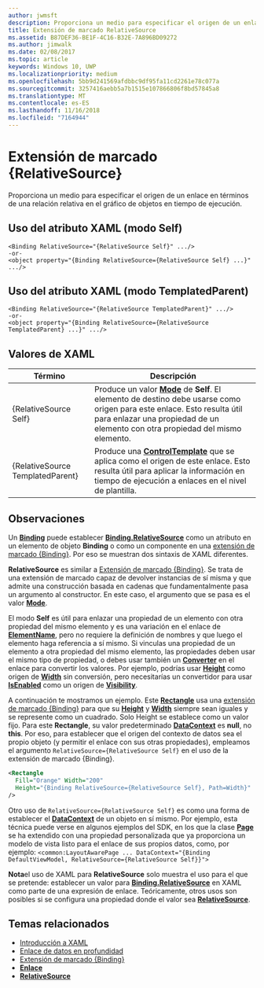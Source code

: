 ```yaml
---
author: jwmsft
description: Proporciona un medio para especificar el origen de un enlace en términos de una relación relativa en el gráfico de objetos en tiempo de ejecución.
title: Extensión de marcado RelativeSource
ms.assetid: B87DEF36-BE1F-4C16-B32E-7A896BD09272
ms.author: jimwalk
ms.date: 02/08/2017
ms.topic: article
keywords: Windows 10, UWP
ms.localizationpriority: medium
ms.openlocfilehash: 5bb9d241569afdbbc9df95fa11cd2261e78c077a
ms.sourcegitcommit: 3257416aebb5a7b1515e107866806f8bd57845a8
ms.translationtype: MT
ms.contentlocale: es-ES
ms.lasthandoff: 11/16/2018
ms.locfileid: "7164944"
---
```

# <a name="relativesource-markup-extension"></a>Extensión de marcado {RelativeSource}


Proporciona un medio para especificar el origen de un enlace en términos de una relación relativa en el gráfico de objetos en tiempo de ejecución.

## <a name="xaml-attribute-usage-self-mode"></a>Uso del atributo XAML (modo Self)

``` syntax
<Binding RelativeSource="{RelativeSource Self}" .../>
-or-
<object property="{Binding RelativeSource={RelativeSource Self} ...}" .../>
```

## <a name="xaml-attribute-usage-templatedparent-mode"></a>Uso del atributo XAML (modo TemplatedParent)

``` syntax
<Binding RelativeSource="{RelativeSource TemplatedParent}" .../>
-or-
<object property="{Binding RelativeSource={RelativeSource TemplatedParent} ...}" .../>
```

## <a name="xaml-values"></a>Valores de XAML

| Término | Descripción |
|------|-------------|
| {RelativeSource Self} | Produce un valor [<strong>Mode</strong>](https://msdn.microsoft.com/library/windows/apps/br209915) de <strong>Self</strong>. El elemento de destino debe usarse como origen para este enlace. Esto resulta útil para enlazar una propiedad de un elemento con otra propiedad del mismo elemento. |
| {RelativeSource TemplatedParent} | Produce una [<strong>ControlTemplate</strong>](https://msdn.microsoft.com/library/windows/apps/br209391) que se aplica como el origen de este enlace. Esto resulta útil para aplicar la información en tiempo de ejecución a enlaces en el nivel de plantilla. | 

## <a name="remarks"></a>Observaciones

Un [**Binding**](https://msdn.microsoft.com/library/windows/apps/br209820) puede establecer [**Binding.RelativeSource**](https://msdn.microsoft.com/library/windows/apps/br209831) como un atributo en un elemento de objeto **Binding** o como un componente en una [extensión de marcado {Binding}](binding-markup-extension.md). Por eso se muestran dos sintaxis de XAML diferentes.

**RelativeSource** es similar a [Extensión de marcado {Binding}](binding-markup-extension.md).  Se trata de una extensión de marcado capaz de devolver instancias de sí misma y que admite una construcción basada en cadenas que fundamentalmente pasa un argumento al constructor. En este caso, el argumento que se pasa es el valor [**Mode**](https://msdn.microsoft.com/library/windows/apps/br209915).

El modo **Self** es útil para enlazar una propiedad de un elemento con otra propiedad del mismo elemento y es una variación en el enlace de [**ElementName**](https://msdn.microsoft.com/library/windows/apps/br209828), pero no requiere la definición de nombres y que luego el elemento haga referencia a sí mismo. Si vinculas una propiedad de un elemento a otra propiedad del mismo elemento, las propiedades deben usar el mismo tipo de propiedad, o debes usar también un [**Converter**](https://msdn.microsoft.com/library/windows/apps/br209826) en el enlace para convertir los valores. Por ejemplo, podrías usar [**Height**](/uwp/api/Windows.UI.Xaml.FrameworkElement.Height) como origen de [**Width**](/uwp/api/Windows.UI.Xaml.FrameworkElement.Width) sin conversión, pero necesitarías un convertidor para usar [**IsEnabled**](https://msdn.microsoft.com/library/windows/apps/br209419) como un origen de [**Visibility**](https://msdn.microsoft.com/library/windows/apps/br209006).

A continuación te mostramos un ejemplo. Este [**Rectangle**](/uwp/api/Windows.UI.Xaml.Shapes.Rectangle) usa una [extensión de marcado {Binding}](binding-markup-extension.md) para que su [**Height**](/uwp/api/Windows.UI.Xaml.FrameworkElement.Height) y [**Width**](/uwp/api/Windows.UI.Xaml.FrameworkElement.Width) siempre sean iguales y se represente como un cuadrado. Solo Height se establece como un valor fijo. Para este **Rectangle**, su valor predeterminado [**DataContext**](https://msdn.microsoft.com/library/windows/apps/br208713) es **null**, no **this**. Por eso, para establecer que el origen del contexto de datos sea el propio objeto (y permitir el enlace con sus otras propiedades), empleamos el argumento `RelativeSource={RelativeSource Self}` en el uso de la extensión de marcado {Binding}.

```XML
<Rectangle
  Fill="Orange" Width="200"
  Height="{Binding RelativeSource={RelativeSource Self}, Path=Width}"
/>
```

Otro uso de `RelativeSource={RelativeSource Self}` es como una forma de establecer el [**DataContext**](https://msdn.microsoft.com/library/windows/apps/br208713) de un objeto en sí mismo.  Por ejemplo, esta técnica puede verse en algunos ejemplos del SDK, en los que la clase [**Page**](https://msdn.microsoft.com/library/windows/apps/br227503) se ha extendido con una propiedad personalizada que ya proporciona un modelo de vista listo para el enlace de sus propios datos, como, por ejemplo: `<common:LayoutAwarePage ... DataContext="{Binding DefaultViewModel, RelativeSource={RelativeSource Self}}">`

**Nota**el uso de XAML para **RelativeSource** solo muestra el uso para el que se pretende: establecer un valor para [**Binding.RelativeSource**](https://msdn.microsoft.com/library/windows/apps/br209831) en XAML como parte de una expresión de enlace. Teóricamente, otros usos son posibles si se configura una propiedad donde el valor sea [**RelativeSource**](https://msdn.microsoft.com/library/windows/apps/br209913).

## <a name="related-topics"></a>Temas relacionados

* [Introducción a XAML](xaml-overview.md)
* [Enlace de datos en profundidad](https://msdn.microsoft.com/library/windows/apps/mt210946)
* [Extensión de marcado {Binding}](binding-markup-extension.md)
* [**Enlace**](https://msdn.microsoft.com/library/windows/apps/br209820)
* [**RelativeSource**](https://msdn.microsoft.com/library/windows/apps/br209913)


